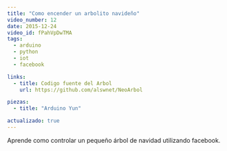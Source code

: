 ```yaml
---
title: "Como encender un arbolito navideño"
video_number: 12
date: 2015-12-24
video_id: fPahVpDwTMA
tags:
  - arduino
  - python
  - iot
  - facebook

links:
  - title: Codigo fuente del Arbol
    url: https://github.com/alswnet/NeoArbol

piezas:
  - title: "Arduino Yun"

actualizado: true
---
```


Aprende como controlar un pequeño árbol de navidad utilizando facebook.
